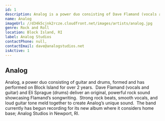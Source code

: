 ```yaml
---
id: 1
description: Analog is a power duo consisting of Dave Flamand (vocals and guitar) and Eli Sprague (drums) thats delivering an original, powerful rock sound.
name: Analog
imageUrl: //d34k5cjnk2rcze.cloudfront.net/images/artists/analog.jpg
genre: Rock and Roll
location: Block Island, RI
label: Analog Studios
contactPhone: null,
contactEmail: dave@analogstudios.net
isActive: 1
---
```


## Analog

Analog, a power duo consisting of guitar and drums, formed and has performed on Block Island for over 2 years. &nbsp;Dave Flamand (vocals and guitar) and Eli Sprague (drums) deliver an original, powerful rock sound showcasing Flamand&rsquo;s songwriting. &nbsp;Strong rock beats, smooth vocals, and loud guitar tone meld together to create Analog&rsquo;s unique sound. &nbsp;The band currently has begun recording for its new album where it considers home base; Analog Studios in Newport, RI.